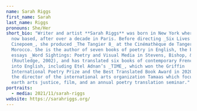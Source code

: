 ```yaml
---
name: Sarah Riggs
first_name: Sarah
last_name: Riggs
pronouns: She/Her
short_bio: "Writer and artist **Sarah Riggs** was born in New York where she is
  now based, after over a decade in Paris. Before directing _Six Lives: A
  Cinepoem_, she produced _The Tangier 8_ at the Cinémathèque de Tanger in
  Morocco. She is the author of seven books of poetry in English, the book of
  essays _Word Sightings: Poetry and Visual Media in Stevens, Bishop, & O’Hara_
  (Routledge, 2002), and has translated six books of contemporary French poetry
  into English, including Etel Adnan’s _TIME_, which won the Griffin
  International Poetry Prize and the Best Translated Book Award in 2020. She is
  the director of the international arts organization Tamaas which focuses on
  earth arts justice, film, and an annual poetry translation seminar."
portraits:
  - media: 2021/11/sarah-riggs
website: https://sarahriggs.org/
---
```

